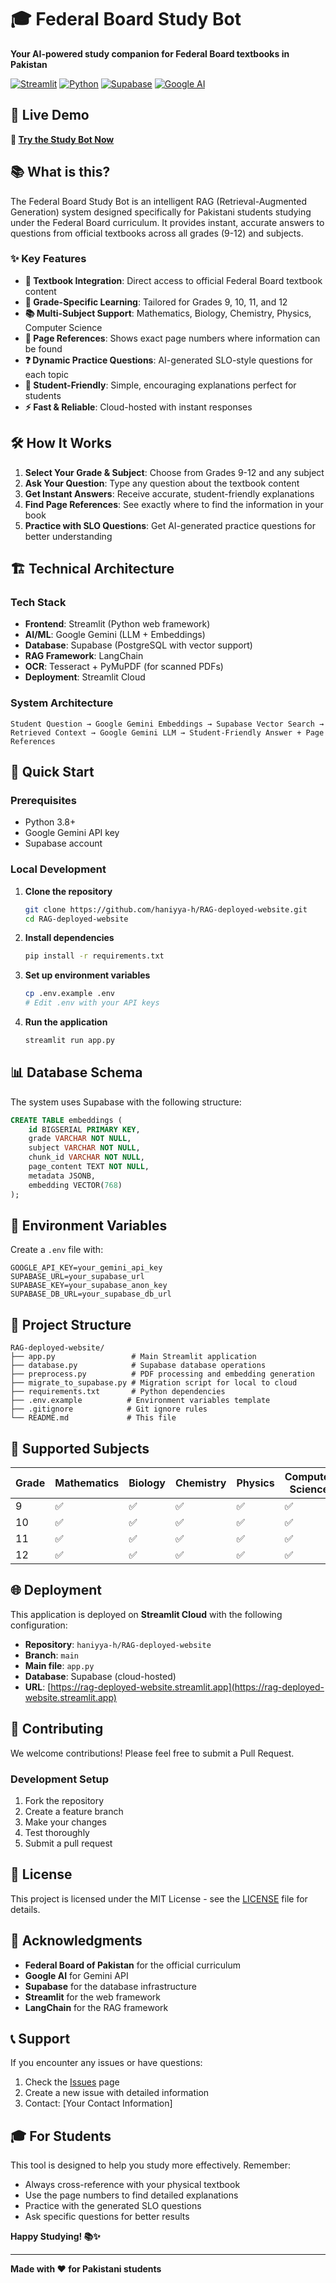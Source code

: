 # 🎓 Federal Board Study Bot

**Your AI-powered study companion for Federal Board textbooks in Pakistan**

[![Streamlit](https://img.shields.io/badge/Streamlit-FF4B4B?style=for-the-badge&logo=streamlit&logoColor=white)](https://streamlit.io)
[![Python](https://img.shields.io/badge/Python-3776AB?style=for-the-badge&logo=python&logoColor=white)](https://python.org)
[![Supabase](https://img.shields.io/badge/Supabase-3ECF8E?style=for-the-badge&logo=supabase&logoColor=white)](https://supabase.com)
[![Google AI](https://img.shields.io/badge/Google_AI-4285F4?style=for-the-badge&logo=google&logoColor=white)](https://ai.google.dev)

## 🌟 Live Demo

**🚀 [Try the Study Bot Now](https://rag-deployed-website.streamlit.app)**

## 📚 What is this?

The Federal Board Study Bot is an intelligent RAG (Retrieval-Augmented Generation) system designed specifically for Pakistani students studying under the Federal Board curriculum. It provides instant, accurate answers to questions from official textbooks across all grades (9-12) and subjects.

### ✨ Key Features

- **📖 Textbook Integration**: Direct access to official Federal Board textbook content
- **🎯 Grade-Specific Learning**: Tailored for Grades 9, 10, 11, and 12
- **📚 Multi-Subject Support**: Mathematics, Biology, Chemistry, Physics, Computer Science
- **📍 Page References**: Shows exact page numbers where information can be found
- **❓ Dynamic Practice Questions**: AI-generated SLO-style questions for each topic
- **🤖 Student-Friendly**: Simple, encouraging explanations perfect for students
- **⚡ Fast & Reliable**: Cloud-hosted with instant responses

## 🛠️ How It Works

1. **Select Your Grade & Subject**: Choose from Grades 9-12 and any subject
2. **Ask Your Question**: Type any question about the textbook content
3. **Get Instant Answers**: Receive accurate, student-friendly explanations
4. **Find Page References**: See exactly where to find the information in your book
5. **Practice with SLO Questions**: Get AI-generated practice questions for better understanding

## 🏗️ Technical Architecture

### Tech Stack
- **Frontend**: Streamlit (Python web framework)
- **AI/ML**: Google Gemini (LLM + Embeddings)
- **Database**: Supabase (PostgreSQL with vector support)
- **RAG Framework**: LangChain
- **OCR**: Tesseract + PyMuPDF (for scanned PDFs)
- **Deployment**: Streamlit Cloud

### System Architecture
```
Student Question → Google Gemini Embeddings → Supabase Vector Search → 
Retrieved Context → Google Gemini LLM → Student-Friendly Answer + Page References
```

## 🚀 Quick Start

### Prerequisites
- Python 3.8+
- Google Gemini API key
- Supabase account

### Local Development

1. **Clone the repository**
   ```bash
   git clone https://github.com/haniyya-h/RAG-deployed-website.git
   cd RAG-deployed-website
   ```

2. **Install dependencies**
   ```bash
   pip install -r requirements.txt
   ```

3. **Set up environment variables**
   ```bash
   cp .env.example .env
   # Edit .env with your API keys
   ```

4. **Run the application**
   ```bash
   streamlit run app.py
   ```

## 📊 Database Schema

The system uses Supabase with the following structure:

```sql
CREATE TABLE embeddings (
    id BIGSERIAL PRIMARY KEY,
    grade VARCHAR NOT NULL,
    subject VARCHAR NOT NULL,
    chunk_id VARCHAR NOT NULL,
    page_content TEXT NOT NULL,
    metadata JSONB,
    embedding VECTOR(768)
);
```

## 🔧 Environment Variables

Create a `.env` file with:

```env
GOOGLE_API_KEY=your_gemini_api_key
SUPABASE_URL=your_supabase_url
SUPABASE_KEY=your_supabase_anon_key
SUPABASE_DB_URL=your_supabase_db_url
```

## 📁 Project Structure

```
RAG-deployed-website/
├── app.py                 # Main Streamlit application
├── database.py            # Supabase database operations
├── preprocess.py          # PDF processing and embedding generation
├── migrate_to_supabase.py # Migration script for local to cloud
├── requirements.txt       # Python dependencies
├── .env.example          # Environment variables template
├── .gitignore            # Git ignore rules
└── README.md             # This file
```

## 🎯 Supported Subjects

| Grade | Mathematics | Biology | Chemistry | Physics | Computer Science |
|-------|-------------|---------|-----------|---------|------------------|
| 9     | ✅          | ✅      | ✅        | ✅      | ✅               |
| 10    | ✅          | ✅      | ✅        | ✅      | ✅               |
| 11    | ✅          | ✅      | ✅        | ✅      | ✅               |
| 12    | ✅          | ✅      | ✅        | ✅      | ✅               |

## 🌐 Deployment

This application is deployed on **Streamlit Cloud** with the following configuration:

- **Repository**: `haniyya-h/RAG-deployed-website`
- **Branch**: `main`
- **Main file**: `app.py`
- **Database**: Supabase (cloud-hosted)
- **URL**: [https://rag-deployed-website.streamlit.app](https://rag-deployed-website.streamlit.app)

## 🤝 Contributing

We welcome contributions! Please feel free to submit a Pull Request.

### Development Setup
1. Fork the repository
2. Create a feature branch
3. Make your changes
4. Test thoroughly
5. Submit a pull request

## 📄 License

This project is licensed under the MIT License - see the [LICENSE](LICENSE) file for details.

## 🙏 Acknowledgments

- **Federal Board of Pakistan** for the official curriculum
- **Google AI** for Gemini API
- **Supabase** for the database infrastructure
- **Streamlit** for the web framework
- **LangChain** for the RAG framework

## 📞 Support

If you encounter any issues or have questions:

1. Check the [Issues](https://github.com/haniyya-h/RAG-deployed-website/issues) page
2. Create a new issue with detailed information
3. Contact: [Your Contact Information]

## 🎓 For Students

This tool is designed to help you study more effectively. Remember:
- Always cross-reference with your physical textbook
- Use the page numbers to find detailed explanations
- Practice with the generated SLO questions
- Ask specific questions for better results

**Happy Studying! 📚✨**

---

**Made with ❤️ for Pakistani students**